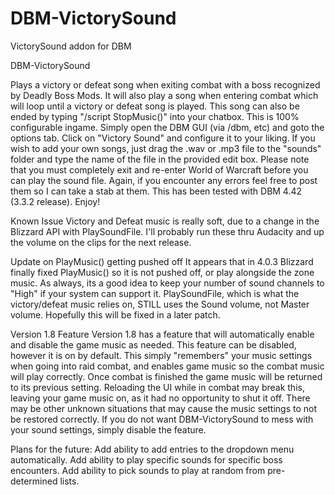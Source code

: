 # DBM-VictorySound
VictorySound addon for DBM

DBM-VictorySound

Plays a victory or defeat song when exiting combat with a boss recognized by Deadly Boss Mods. It will also play a song when entering combat which will loop until a victory or defeat song is played. This song can also be ended by typing "/script StopMusic()" into your chatbox.
This is 100% configurable ingame. Simply open the DBM GUI (via /dbm, etc) and goto the options tab. Click on "Victory Sound" and configure it to your liking. If you wish to add your own songs, just drag the .wav or .mp3 file to the "sounds" folder and type the name of the file in the provided edit box. Please note that you must completely exit and re-enter World of Warcraft before you can play the sound file.
Again, if you encounter any errors feel free to post them so I can take a stab at them. This has been tested with DBM 4.42 (3.3.2 release). Enjoy!

Known Issue
Victory and Defeat music is really soft, due to a change in the Blizzard API with PlaySoundFile. I'll probably run these thru Audacity and up the volume on the clips for the next release.

Update on PlayMusic() getting pushed off
It appears that in 4.0.3 Blizzard finally fixed PlayMusic() so it is not pushed off, or play alongside the zone music. As always, its a good idea to keep your number of sound channels to "High" if your system can support it. PlaySoundFile, which is what the victory/defeat music relies on, STILL uses the Sound volume, not Master volume. Hopefully this will be fixed in a later patch.

Version 1.8 Feature
Version 1.8 has a feature that will automatically enable and disable the game music as needed. This feature can be disabled, however it is on by default. This simply "remembers" your music settings when going into raid combat, and enables game music so the combat music will play correctly. Once combat is finished the game music will be returned to its previous setting. Reloading the UI while in combat may break this, leaving your game music on, as it had no opportunity to shut it off. There may be other unknown situations that may cause the music settings to not be restored correctly. If you do not want DBM-VictorySound to mess with your sound settings, simply disable the feature.

Plans for the future:
Add ability to add entries to the dropdown menu automatically. Add ability to play specific sounds for specific boss encounters. Add ability to pick sounds to play at random from pre-determined lists.
